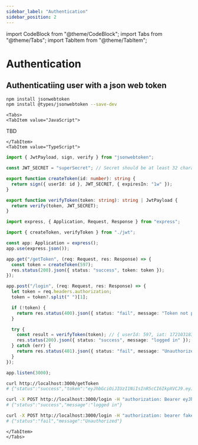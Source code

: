 ```yaml
---
sidebar_label: "Authentication"
sidebar_position: 2
---
```


import CodeBlock from "@theme/CodeBlock";
import Tabs from "@theme/Tabs";
import TabItem from "@theme/TabItem";

# Authentication

## Authenticatiing user with a json web token

```bash
npm install jsonwebtoken
npm install @types/jsonwebtoken --save-dev
```

```mdx-code-block
<Tabs>
<TabItem value="JavaScript">
```

TBD

```mdx-code-block
</TabItem>
<TabItem value="TypeScript">
```

```ts title="jwt.ts"
import { JwtPayload, sign, verify } from "jsonwebtoken";

const JWT_SECRET = "superSecret"; // Secret should be at least 32 characters

export function createToken(id: number): string {
  return sign({ userId: id }, JWT_SECRET, { expiresIn: "1w" });
}

export function verifyToken(token: string): string | JwtPayload {
  return verify(token, JWT_SECRET);
}
```

```ts title="index.ts"
import express, { Application, Request, Response } from "express";

import { createToken, verifyToken } from "./jwt";

const app: Application = express();
app.use(express.json());

app.get("/getToken", (req: Request, res: Response) => {
  const token = createToken(597);
  res.status(200).json({ status: "success", token: token });
});

app.post("/login", (req: Request, res: Response) => {
  let token = req.headers.authorization;
  token = token?.split(" ")[1];

  if (!token) {
    return res.status(400).json({ status: "fail", message: "Token not provided" });
  }

  try {
    const result = verifyToken(token); // { userId: 597, iat: 1721031831, exp: 1721636631 }
    res.status(200).json({ status: "success", message: "logged in" });
  } catch (err) {
    return res.status(401).json({ status: "fail", message: "Unauthorized" });
  }
});

app.listen(3000);
```

```bash
curl http://localhost:3000/getToken
# {"status":"success","token":"eyJhbGciOiJIUzI1NiIsInR5cCI6IkpXVCJ9.eyJ1c2VySWQiOjU5NywiaWF0IjoxNzIxMDM1NDk1LCJleHAiOjE3MjE2NDAyOTV9.Tg201_OmLz2ynMGJ_088Ux8jXjH0YVxL49zdKmSm0lw"}
```

```bash
curl -X POST http://localhost:3000/login -H "authorization: Bearer eyJhbGciOiJIUzI1NiIsInR5cCI6IkpXVCJ9.eyJ1c2VySWQiOjU5NywiaWF0IjoxNzIxMDM1NDk1LCJleHAiOjE3MjE2NDAyOTV9.Tg201_OmLz2ynMGJ_088Ux8jXjH0YVxL49zdKmSm0lw"
# {"status":"success","message":"logged in"}
```

```bash
curl -X POST http://localhost:3000/login -H "authorization: bearer fakeToken" 
# {"status":"fail","message":"Unauthorized"}
```

```mdx-code-block
</TabItem>
</Tabs>
```
